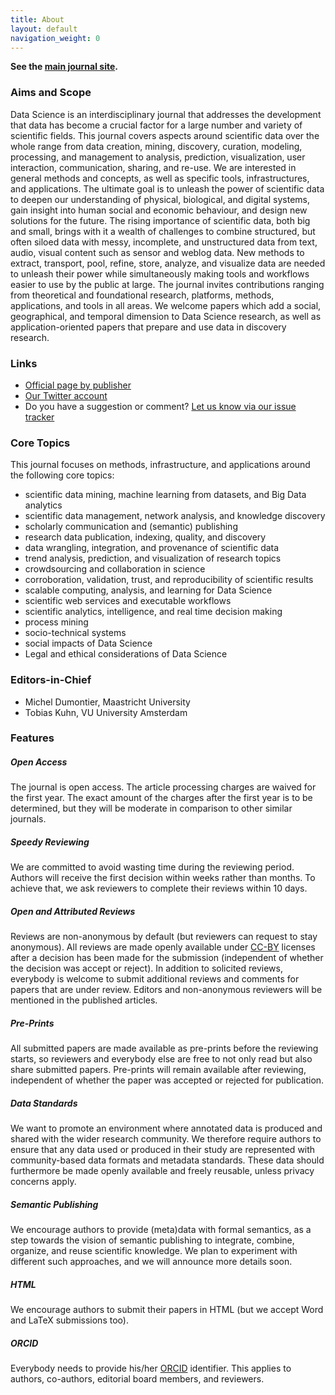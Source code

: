```yaml
---
title: About
layout: default
navigation_weight: 0
---
```


**See the [main journal site](https://datasciencehub.net/).**

### Aims and Scope

Data Science is an interdisciplinary journal that addresses the development that data has become a crucial factor for a large number and variety of scientific fields. This journal covers aspects around scientific data over the whole range from data creation, mining, discovery, curation, modeling, processing, and management to analysis, prediction, visualization, user interaction, communication, sharing, and re-use. We are interested in general methods and concepts, as well as specific tools, infrastructures, and applications. The ultimate goal is to unleash the power of scientific data to deepen our understanding of physical, biological, and digital systems, gain insight into human social and economic behaviour, and design new solutions for the future. The rising importance of scientific data, both big and small, brings with it a wealth of challenges to combine structured, but often siloed data with messy, incomplete, and unstructured data from text, audio, visual content such as sensor and weblog data. New methods to extract, transport, pool, refine, store, analyze, and visualize data are needed to unleash their power while simultaneously making tools and workflows easier to use by the public at large. The journal invites contributions ranging from theoretical and foundational research, platforms, methods, applications, and tools in all areas. We welcome papers which add a social, geographical, and temporal dimension to Data Science research, as well as application-oriented papers that prepare and use data in discovery research.


### Links

- [Official page by publisher](http://www.iospress.nl/journal/data-science/)
- [Our Twitter account](https://twitter.com/dtscnc)
- Do you have a suggestion or comment? [Let us know via our issue tracker](https://github.com/data-science-hub/data-science-hub.github.io/issues)


### Core Topics

This journal focuses on methods, infrastructure, and applications around the following core topics:

- scientific data mining, machine learning from datasets, and Big Data analytics
- scientific data management, network analysis, and knowledge discovery
- scholarly communication and (semantic) publishing
- research data publication, indexing, quality, and discovery
- data wrangling, integration, and provenance of scientific data
- trend analysis, prediction, and visualization of research topics
- crowdsourcing and collaboration in science
- corroboration, validation, trust, and reproducibility of scientific results
- scalable computing, analysis, and learning for Data Science
- scientific web services and executable workflows
- scientific analytics, intelligence, and real time decision making
- process mining
- socio-technical systems
- social impacts of Data Science
- Legal and ethical considerations of Data Science


### Editors-in-Chief

- Michel Dumontier, Maastricht University
- Tobias Kuhn, VU University Amsterdam

### Features

##### Open Access

The journal is open access. The article processing charges are waived for the first year. The exact amount of the charges after the first year is to be determined, but they will be moderate in comparison to other similar journals.

##### Speedy Reviewing

We are committed to avoid wasting time during the reviewing period. Authors will receive the first decision within weeks rather than months. To achieve that, we ask reviewers to complete their reviews within 10 days.

##### Open and Attributed Reviews

Reviews are non-anonymous by default (but reviewers can request to stay anonymous). All reviews are made openly available under [CC-BY](https://creativecommons.org/licenses/by/4.0/) licenses after a decision has been made for the submission (independent of whether the decision was accept or reject). In addition to solicited reviews, everybody is welcome to submit additional reviews and comments for papers that are under review. Editors and non-anonymous reviewers will be mentioned in the published articles.

##### Pre-Prints

All submitted papers are made available as pre-prints before the reviewing starts, so reviewers and everybody else are free to not only read but also share submitted papers. Pre-prints will remain available after reviewing, independent of whether the paper was accepted or rejected for publication.

##### Data Standards

We want to promote an environment where annotated data is produced and shared with the wider research community. We therefore require authors to ensure that any data used or produced in their study are represented with community-based data formats and metadata standards. These data should furthermore be made openly available and freely reusable, unless privacy concerns apply.

##### Semantic Publishing

We encourage authors to provide (meta)data with formal semantics, as a step towards the vision of semantic publishing to integrate, combine, organize, and reuse scientific knowledge. We plan to experiment with different such approaches, and we will announce more details soon.

##### HTML

We encourage authors to submit their papers in HTML (but we accept Word and LaTeX submissions too).

##### ORCID

Everybody needs to provide his/her [ORCID](http://orcid.org/) identifier. This applies to authors, co-authors, editorial board members, and reviewers.

